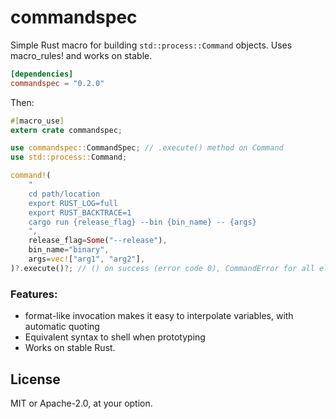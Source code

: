 # commandspec

Simple Rust macro for building `std::process::Command` objects. Uses macro_rules! and works on stable.

```toml
[dependencies]
commandspec = "0.2.0"
```

Then:

```rust
#[macro_use]
extern crate commandspec;

use commandspec::CommandSpec; // .execute() method on Command
use std::process::Command;

command!(
    "
    cd path/location
    export RUST_LOG=full
    export RUST_BACKTRACE=1
    cargo run {release_flag} --bin {bin_name} -- {args}
    ",
    release_flag=Some("--release"),
    bin_name="binary",
    args=vec!["arg1", "arg2"],
)?.execute()?; // () on success (error code 0), CommandError for all else
```

### Features:

* format-like invocation makes it easy to interpolate variables, with automatic quoting
* Equivalent syntax to shell when prototyping
* Works on stable Rust.

## License

MIT or Apache-2.0, at your option.